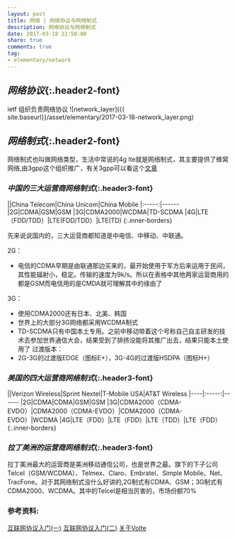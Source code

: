 ```yaml
---
layout: post
title: 网络 | 网络协议与网络制式
description: 网络协议与网络制式
date: 2017-03-18 22:50:00
share: true
comments: true
tag: 
- elementary/network
---
```


## *网络协议*{:.header2-font}
ietf 组织负责网络协议
![network_layer]({{ site.baseurl}}/asset/elementary/2017-03-18-network_layer.png)

## *网络制式*{:.header2-font}
网络制式也叫做网络类型，生活中常说的4g lte就是网络制式，其主要提供了蜂窝网络,由3gpp这个组织推广，有关3gpp可以看这个[文章](https://baike.baidu.com/item/3GPP/2373775#:~:text=3GPP%E7%AE%80%E4%BB%8B&text=3GPP%E6%88%90%E7%AB%8B%E4%BA%8E1998%E5%B9%B4,%E5%85%A5%E6%8A%80%E6%9C%AF%EF%BC%8C%E4%B8%BB%E8%A6%81%E6%98%AFUMTS%E3%80%82)

### *中国的三大运营商网络制式*{:.header3-font}

||China Telecom|China Unicom|China Mobile
|:-----:|------
|2G|CDMA|GSM|GSM
|3G|CDMA2000|WCDMA|TD-SCDMA
|4G|LTE（FDD/TDD）|LTE(FDD/TDD）|LTE(TD)
{:.inner-borders}


先来说说国内的，三大运营商都知道是中电信、中移动、中联通。

2G：
- 电信的CDMA早期是由联通那边买来的，最开始使用于军方后来运用于民间，其性能辐射小，稳定。传输的速度为9k/s。所以在表格中其他两家运营商用的都是GSM而电信用的是CMDA就可理解其中的缘由了

3G：
- 使用CDMA2000还有日本、北美、韩国
- 世界上的大部分3G网络都采用WCDMA制式
- TD-SCDMA只有中国本土专用。之前中移动带着这个号称自己自主研发的技术去参加世界通信大会，结果受到了排挤没能将其推广出去，结果只能本土使用了
过渡版本：
- 2G-3G的过渡版EDGE（图标E+），3G-4G的过渡版HSDPA（图标H+）


### *美国的四大运营商网络制式*{:.header3-font}

||Verizon Wireless|Sprint Nextel|T-Mobile USA|AT&T Wireless
|----|:-----:|------
|2G|CDMA|CDMA|GSM|GSM
|3G|CDMA2000（CDMA-EVDO）|CDMA2000（CDMA-EVDO）|CDMA2000（CDMA-EVDO）|WCDMA
|4G|LTE（FDD）|LTE（FDD）|LTE（TDD）|LTE（FDD）
{:.inner-borders}

### *拉丁美洲的运营商网络制式*{:.header3-font}
拉丁美洲最大的运营商是美洲移动通信公司，也是世界之最。旗下的下子公司Telcel（GSM/WCDMA）、Telmex、Claro、Embratel、Simple Mobile、Net、TracFone。对于其网络制式没什么好讲的,2G制式有CDMA、GSM；3G制式有CDMA2000、WCDMA。其中的Telcel是相当厉害的，市场份额70%



### 参考资料:
[互联网协议入门(一)](http://www.ruanyifeng.com/blog/2012/05/internet_protocol_suite_part_i.html)
[互联网协议入门(二)](http://www.ruanyifeng.com/blog/2012/06/internet_protocol_suite_part_ii.html)
[关于Volte](http://www.10tiao.com/html/694/201703/2652509425/1.html)